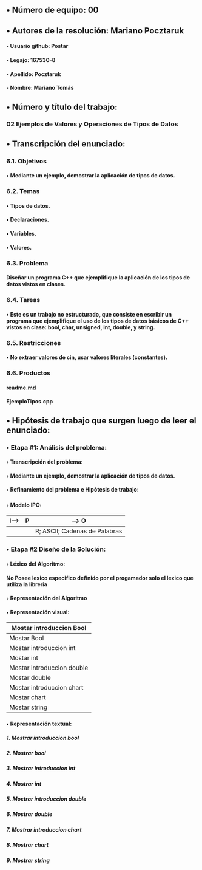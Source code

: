 ﻿## •  Número de equipo: 00

## •  Autores de la resolución: Mariano Pocztaruk

####	- Usuario github: Postar

####	- Legajo: 167530-8

####	- Apellido: Pocztaruk

####	- Nombre: Mariano Tomás

## •  Número y título del trabajo:

### 02 Ejemplos de Valores y Operaciones de Tipos de Datos

## •  Transcripción del enunciado:

### **6.1. Objetivos**
#### • Mediante un ejemplo, demostrar la aplicación de tipos de datos.
### **6.2. Temas**
#### • Tipos de datos.
#### • Declaraciones.
#### • Variables.
#### • Valores.
### **6.3. Problema**
#### Diseñar un programa C++ que ejemplifique la aplicación de los tipos de datos vistos en clases.
### **6.4. Tareas**
#### • Este es un trabajo no estructurado, que consiste en escribir un programa que ejemplifique el uso de los tipos de datos básicos de C++ vistos en clase: bool, char, unsigned, int, double, y string.
### **6.5. Restricciones**
#### • No extraer valores de cin, usar valores literales (constantes).
### **6.6. Productos**
#### readme.md
#### EjemploTipos.cpp



## •  Hipótesis de trabajo que surgen luego de leer el enunciado:
### **• Etapa #1: Análisis del problema:**

#### ◦ Transcripción del problema:
#### ◦ Mediante un ejemplo, demostrar la aplicación de tipos de datos.
#### ◦ Refinamiento del problema e Hipótesis de trabajo:
##### 
#### ◦ Modelo IPO:
I--> | P | --> O 
--- | --- | --- 
 | | | R; ASCII; Cadenas de Palabras


### **• Etapa #2 Diseño de la Solución:**
#### ◦ Léxico del Algoritmo:
#### No Posee lexico especifico definido por el progamador solo el lexico que utiliza la libreria
#### ◦ Representación del Algoritmo
####	▪ Representación visual:
| Mostar introduccion Bool|
| --- |
| Mostar Bool|
| Mostar introduccion int|
| Mostar int|
| Mostar introduccion double|
| Mostar double|
| Mostar introduccion chart|
| Mostar chart|
| Mostar string|

####	▪ Representación textual:
##### 1. Mostrar introduccion bool
##### 2. Mostrar bool
##### 3. Mostrar introduccion int
##### 4. Mostrar int
##### 5. Mostrar introduccion double
##### 6. Mostrar double
##### 7. Mostrar introduccion chart
##### 8. Mostrar chart
##### 9. Mostrar string